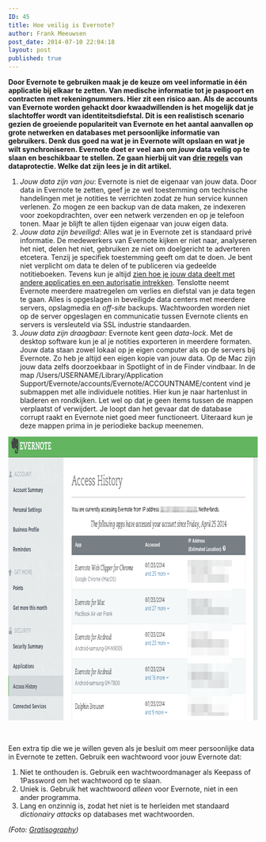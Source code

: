 ```yaml
---
ID: 45
title: Hoe veilig is Evernote?
author: Frank Meeuwsen
post_date: 2014-07-10 22:04:18
layout: post
published: true
---
```

<strong>Door Evernote te gebruiken maak je de keuze om veel informatie in één applicatie bij elkaar te zetten. Van medische informatie tot je paspoort en contracten met rekeningnummers. Hier zit een risico aan. Als de accounts van Evernote worden gehackt door kwaadwillenden is het mogelijk dat je slachtoffer wordt van identiteitsdiefstal. Dit is een realistisch scenario gezien de groeiende populariteit van Evernote en het aantal aanvallen op grote netwerken en databases met persoonlijke informatie van gebruikers. Denk dus goed na wat je in Evernote wilt opslaan en wat je wilt synchroniseren. Evernote doet er veel aan om <em>jouw</em> data veilig op te slaan en beschikbaar te stellen. Ze gaan hierbij uit van <a href="http://blog.evernote.com/2011/03/24/evernote%E2%80%99s-three-laws-of-data-protection/">drie regels</a> van dataprotectie. Welke dat zijn lees je in dit artikel.</strong>

<!--more-->

<ol>
    <li><em>Jouw data zijn van jou</em>: Evernote is niet de eigenaar van jouw data. Door data in Evernote te zetten, geef je ze wel toestemming om technische handelingen met je notities te verrichten zodat ze hun service kunnen verlenen. Zo mogen ze een backup van de data maken, ze indexeren voor zoekopdrachten, over een netwerk verzenden en op je telefoon tonen. Maar je blijft te allen tijden eigenaar van jouw eigen data.</li>
    <li><em>Jouw data zijn beveiligd</em>: Alles wat je in Evernote zet is standaard privé informatie. De medewerkers van Evernote kijken er niet naar, analyseren het niet, delen het niet, gebruiken ze niet om doelgericht te adverteren etcetera. Tenzij je specifiek toestemming geeft om dat te doen. Je bent niet verplicht om data te delen of te publiceren via gedeelde notitieboeken. Tevens kun je altijd <a href="https://www.evernote.com/AuthorizedServices.action">zien hoe je jouw data deelt met andere applicaties en een autorisatie intrekken</a>. Tenslotte neemt Evernote meerdere maatregelen om verlies en diefstal van je data tegen te gaan. Alles is opgeslagen in beveiligde data centers met meerdere servers, opslagmedia en <em>off-site</em> backups. Wachtwoorden worden niet op de server opgeslagen en communicatie tussen Evernote clients en servers is versleuteld via SSL industrie standaarden.</li>
    <li><em>Jouw data zijn draagbaar</em>: Evernote kent geen <em>data-lock</em>. Met de desktop software kun je al je notities exporteren in meerdere formaten. Jouw data staan zowel lokaal op je eigen computer als op de servers bij Evernote. Zo heb je altijd een eigen kopie van jouw data. Op de Mac zijn jouw data zelfs doorzoekbaar in Spotlight of in de Finder vindbaar. In de map
/Users/USERNAME/Library/Application Support/Evernote/accounts/Evernote/ACCOUNTNAME/content vind je submappen met alle individuele notities. Hier kun je naar hartenlust in bladeren en rondkijken. Let wel op dat je geen items tussen de mappen verplaatst of verwijdert. Je loopt dan het gevaar dat de database corrupt raakt en Evernote niet goed meer functioneert. Uiteraard kun je deze mappen prima in je periodieke backup meenemen.</li>
</ol>

<img class="aligncenter size-full wp-image-219" src="/images/2014/07/Access_History.jpg" alt="Access_History" width="964" height="573" />

&nbsp;

Een extra tip die we je willen geven als je besluit om meer persoonlijke data in Evernote te zetten. Gebruik een wachtwoord voor jouw Evernote dat:

<ol>
    <li>Niet te onthouden is. Gebruik een wachtwoordmanager als Keepass of 1Password om het wachtwoord op te slaan.</li>
    <li>Uniek is. Gebruik het wachtwoord <em>alleen</em> voor Evernote, niet in een ander programma.</li>
    <li>Lang en onzinnig is, zodat het niet is te herleiden met standaard <em>dictionairy attacks</em> op databases met wachtwoorden.</li>
</ol>

<em>(Foto: <a href="http://gratisography.com/">Gratisography</a>)</em>
